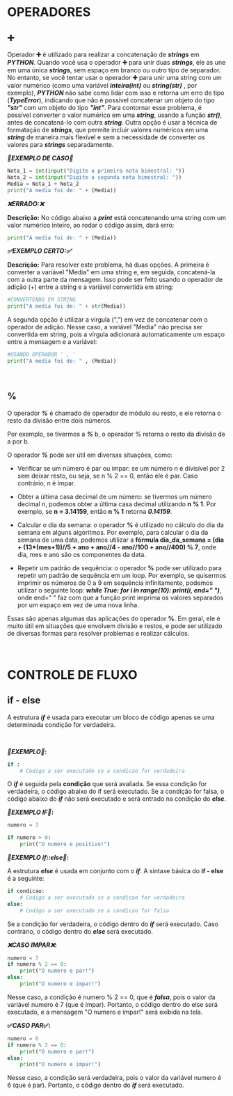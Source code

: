 # OPERADORES

## ➕
Operador **➕** é utilizado para realizar a concatenação de __*strings*__ em __*PYTHON*__. Quando você usa o operador **➕** para unir duas __*strings*__, ele as une em uma única __*strings*__, sem espaço em branco ou outro tipo de separador. No entanto, se você tentar usar o operador **➕** para unir uma string com um valor numérico (como uma variável __*inteira(int)*__ ou __*string(str)*__ , por exemplo), __*PYTHON*__ não sabe como lidar com isso e retorna um erro de tipo (__*TypeError*__), indicando que não é possível concatenar um objeto do tipo __*"str"*__ 
com um objeto do tipo __*"int"*__.
Para contornar esse problema, é possível converter o valor numérico em uma __*string*__, usando a função __*str()*__, antes de concatená-lo com outra __*string*__. Outra opção é usar a técnica de formatação de __*strings*__, que permite incluir valores numéricos em uma __*string*__ de maneira mais flexível e sem a necessidade de converter os valores para __*strings*__ separadamente.

__*🐍EXEMPLO DE CASO🐍*__
~~~python
Nota_1 = int(input("Digite a primeira nota bimestral: "))
Nota_2 = int(input("Digite a segunda nota bimestral: "))
Media = Nota_1 + Nota_2
print("A media foi de: " + (Media))
~~~
__*❌ERRADO:❌*__

**Descrição:** No código abaixo a __*print*__ está concatenando uma string com um valor numérico inteiro, ao rodar o código assim, dará erro:
~~~python
print("A media foi de: " + (Media))
~~~ 

__*✅EXEMPLO CERTO:✅*__

**Descrição:** Para resolver este problema, há duas opções. A primeira é converter a variável "Media" em uma string e, em seguida, concatená-la com a outra parte da mensagem. Isso pode ser feito usando o operador de adição (+) entre a string e a variável convertida em string:
~~~python
#CONVERTENDO EM STRING
print("A media foi de: " + str(Media))
~~~

A segunda opção é utilizar a vírgula (",") em vez de concatenar com o operador de adição. Nesse caso, a variável "Media" não precisa ser convertida em string, pois a vírgula adicionará automaticamente um espaço entre a mensagem e a variável:

~~~python
#USANDO OPERADOR ' , '
print("A media foi de: " , (Media))
~~~

&nbsp;

## %
O operador __*%*__ é chamado de operador de módulo ou resto, e ele retorna o resto da divisão entre dois números.

Por exemplo, se tivermos a __*%*__ b, o operador % retorna o resto da divisão de a por b.

O operador __*%*__ pode ser útil em diversas situações, como:

 - Verificar se um número é par ou ímpar: se um número n é divisível por 2 sem deixar resto, ou seja, se n % 2 == 0, então ele é par. Caso contrário, n é ímpar.

 - Obter a última casa decimal de um número: se tivermos um número decimal n, podemos obter a última casa decimal utilizando __n % 1__. Por exemplo, se __n = 3.14159__, então __n % 1__ retorna __*0.14159*__.

 - Calcular o dia da semana: o operador __%__ é utilizado no cálculo do dia da semana em alguns algoritmos. Por exemplo, para calcular o dia da semana de uma data, podemos utilizar a __fórmula dia_da_semana = (dia + (13*(mes+1))//5 + ano + ano//4 - ano//100 + ano//400) % 7__, onde dia, mes e ano são os componentes da data.

 - Repetir um padrão de sequência: o operador __%__ pode ser utilizado para repetir um padrão de sequência em um loop. Por exemplo, se quisermos imprimir os números de 0 a 9 em sequência infinitamente, podemos utilizar o seguinte loop: __*while True: for i in range(10): print(i, end=" ")*__, onde end=" " faz com que a função print imprima os valores separados por um espaço em vez de uma nova linha.

Essas são apenas algumas das aplicações do operador __%__. Em geral, ele é muito útil em situações que envolvem divisão e restos, e pode ser utilizado de diversas formas para resolver problemas e realizar cálculos.


&nbsp; 
&nbsp; 
&nbsp; 

# CONTROLE DE FLUXO

## if - else

A estrutura __*if*__ é usada para executar um bloco de código apenas se uma determinada condição for verdadeira. 

&nbsp;

__*🐍EXEMPLO🐍*:__
~~~python
if :
    # Codigo a ser executado se a condicao for verdadeira
~~~

O __*if*__ é seguida pela __condição__ que será avaliada. Se essa condição for verdadeira, o código abaixo do if será executado. Se a condição for falsa, o código abaixo do __*if*__ não será executado e será entrado na condição do __*else*__.


__*🐍EXEMPLO IF🐍*:__
~~~python
numero = 3

if numero > 0:
    print("O numero e positivo!")
~~~

__*🐍EXEMPLO if::else🐍*:__

A estrutura __*else*__ é usada em conjunto com o __*if*__.
 A sintaxe básica do __if - else__ é a seguinte:

~~~python
if condicao:
    # Codigo a ser executado se a condicao for verdadeira
else:
    # Codigo a ser executado se a condicao for falsa

~~~
Se a condição for verdadeira, o código dentro do __*if*__ será executado. Caso contrário, o código dentro do __*else*__ será executado.


__*❌CASO IMPAR❌*:__

~~~python
numero = 7
if numero % 2 == 0:
    print("O numero e par!")
else:
    print("O numero e impar!")
~~~

Nesse caso, a condição é numero % 2 == 0, que é __*falsa*__, pois o valor da variável numero é 7 (que é ímpar). Portanto, o código dentro do else será executado, e a mensagem "O numero e impar!" será exibida na tela.

__✅*CASO PAR*✅:__

~~~python
numero = 6
if numero % 2 == 0:
    print("O numero e par!")
else:
    print("O numero e impar!")
~~~
Nesse caso, a condição será verdadeira, pois o valor da variável numero é 6 (que é par). Portanto, o código dentro do __*if*__ será executado.